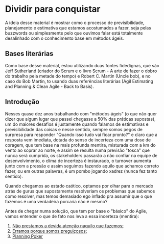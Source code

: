 # Dividir para conquistar

A ideia desse material é mostrar como o processo de previsibilidade, planejamento e estimativa que estamos acostumados a fazer, seja pelas buzzwords ou simplesmente pelo que ouvimos falar está totalmente desalinhado com o conhecimento base em métodos ágeis.

## Bases literárias

Como base desse material, estou utilizando duas fontes fidedignas, que são Jeff Sutherland (criador do Scrum e o livro Scrum - A arte de fazer o dobro do trabalho pela metade do tempo) e Robert C. Martin (Uncle bob), e no caso do Bob Martin, to usando duas referências literárias (Agil Estimating and Planning & Clean Agile - Back to Basis).

## Introdução

Nesses quase dez anos trabalhando com "métodos ágeis" (o que não quer dizer que algum lugar que passei chegasse a 50% das práticas supostas), um do maiores desafios é justamente quando falamos de estimativas e previsibilidade das coisas e nesse sentido, sempre somos pegos de surpresa para responder "Quando isso tudo vai ficar pronto?" e claro que a resposta vem imediata, dotada do senso de incerteza com uma dose de coragem, que tem base na mais profunda mentira, misturada com a km do vento ao soprar ao norte, e assim se resulta numa previsão "tosca" que nunca será cumprida, os stakeholders passarão a não confiar na equipe de desenvolvimento, o clima de incerteza é instaurado, o turnover aumenta junto com a pressão e assim seguimos fazendo aquilo que achamos correto fazer, ou em outras palavras, é um pombo jogando xadrez (nunca fez tanto sentido).

Quando chegamos ao estado caótico, optamos por olhar para o mercado atrás de gurus que supostamente resolveriam os problemas que sabemos como resolver, mas temos demasiado ego inflado pra assumir que o que fazemos é uma verdadeira porcaria não é mesmo? 

Antes de chegar numa solução, que tem por base o "básico" do Agile, vamos entender o que de fato nos leva a essa incerteza (mentira): 

1. [Não prestamos a devida atenção naquilo que fazemos;](https://github.com/thiagomarquessp/dividir-para-conquistar/blob/master/nao-saber-aquilo-que-fazemos.md)
2. [Erramos porque somos preguiçosos;](https://github.com/thiagomarquessp/dividir-para-conquistar/blob/master/errar-por-preguica.md)
3. [Planning Poker](https://github.com/thiagomarquessp/dividir-para-conquistar/blob/master/planning-poker.md)